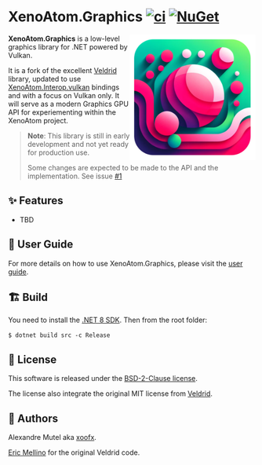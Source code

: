 # XenoAtom.Graphics [![ci](https://github.com/XenoAtom/XenoAtom.Graphics/actions/workflows/ci.yml/badge.svg)](https://github.com/XenoAtom/XenoAtom.Graphics/actions/workflows/ci.yml) [![NuGet](https://img.shields.io/nuget/v/XenoAtom.Graphics.svg)](https://www.nuget.org/packages/XenoAtom.Graphics/)

<img align="right" width="256px" height="256px" src="https://raw.githubusercontent.com/XenoAtom/XenoAtom.Graphics/main/img/XenoAtom.Graphics.png">

**XenoAtom.Graphics** is a low-level graphics library for .NET powered by Vulkan.

It is a fork of the excellent [Veldrid](https://github.com/veldrid/veldrid) library, updated to use [XenoAtom.Interop.vulkan](https://github.com/XenoAtom/XenoAtom.Interop/tree/main/src/vulkan) bindings and with a focus on Vulkan only. It will serve as a modern Graphics GPU API for experiementing within the XenoAtom project.

> **Note**: This library is still in early development and not yet ready for production use.
>
> Some changes are expected to be made to the API and the implementation. See issue [#1](https://github.com/XenoAtom/XenoAtom.Graphics/issues/1)

## ✨ Features 

- TBD

## 📃 User Guide

For more details on how to use XenoAtom.Graphics, please visit the [user guide](https://github.com/XenoAtom/XenoAtom.Graphics/blob/main/doc/readme.md).

## 🏗️ Build

You need to install the [.NET 8 SDK](https://dotnet.microsoft.com/download/dotnet/8.0). Then from the root folder:

```console
$ dotnet build src -c Release
```

## 🪪 License

This software is released under the [BSD-2-Clause license](https://opensource.org/licenses/BSD-2-Clause).

The license also integrate the original MIT license from [Veldrid](https://github.com/veldrid/veldrid/blob/master/LICENSE).

## 🤗 Authors

Alexandre Mutel aka [xoofx](https://xoofx.github.io).

[Eric Mellino](https://github.com/mellinoe) for the original Veldrid code.
